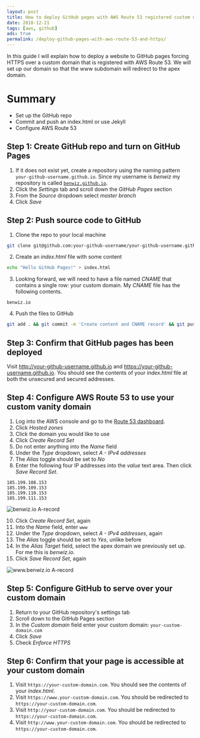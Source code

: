 ```yaml
---
layout: post
title: How to deploy GitHub pages with AWS Route 53 registered custom domain and force HTTPS
date: 2018-12-21
tags: [aws, github]
ads: true
permalink: /deploy-github-pages-with-aws-route-53-and-https/
---
```

In this guide I will explain how to deploy a website to GitHub pages forcing HTTPS over a custom domain that is registered with AWS Route 53. We will set up our domain so that the www subdomain will redirect to the apex domain.

# Summary

- Set up the GitHub repo
- Commit and push an index.html or use Jekyll
- Configure AWS Route 53

## Step 1: Create GitHub repo and turn on GitHub Pages

1. If it does not exist yet, create a repository using the naming pattern `your-github-username.github.io`. Since my username is _benwiz_ my repository is called [`benwiz.github.io`](https://github.com/benwiz/benwiz.github.io).
2. Click the _Settings_ tab and scroll down the _GitHub Pages_ section
3. From the _Source_ dropdown select _master branch_
4. Click _Save_

## Step 2: Push source code to GitHub

1. Clone the repo to your local machine

```sh
git clone git@github.com:your-github-username/your-github-username.github.io.git && cd your-github-username.github.io
```

2. Create an _index.html_ file with some content

```sh
echo "Hello GitHub Pages!" > index.html
```

3. Looking forward, we will need to have a file named _CNAME_ that contains a single row: your custom domain. My _CNAME_ file has the following contents.

```text
benwiz.io
```

4. Push the files to GitHub

```sh
git add . && git commit -m 'Create content and CNAME record' && git push
```

## Step 3: Confirm that GitHub pages has been deployed

Visit http://your-github-username.github.io and https://your-github-username.github.io. You should see the contents of your _index.html_ file at both the unsecured and secured addresses.

## Step 4: Configure AWS Route 53 to use your custom vanity domain

1. Log into the AWS console and go to the [Route 53 dashboard](https://console.aws.amazon.com/route53/home).
2. Click _Hosted zones_
3. Click the domain you would like to use
4. Click _Create Record Set_
5. Do not enter anything into the _Name_ field
6. Under the _Type_ dropdown, select _A - IPv4 addresses_
7. The _Alias_ toggle should be set to _No_
8. Enter the following four IP addresses into the _value_ text area. Then click _Save Record Set_.

```text
185.199.108.153 
185.199.109.153 
185.199.110.153 
185.199.111.153
```

![benwiz.io A-record](../../../../images/benwiz.io.png)

10. Click _Create Record Set_, again
11. Into the _Name_ field, enter `www`
12. Under the _Type_ dropdown, select _A - IPv4 addresses_, again
13. The _Alias_ toggle should be set to _Yes_, unlike before
14. In the _Alias Target_ field, select the apex domain we previously set up. For me this is _benwiz.io_.
15. Click _Save Record Set_, again

![www.benwiz.io A-record](../../../../images/www.benwiz.io.png)

## Step 5: Configure GitHub to serve over your custom domain

1. Return to your GitHub repository's settings tab
2. Scroll down to the GitHub Pages section
3. In the _Custom domain_ field enter your custom domain: `your-custom-domain.com`
4. Click _Save_
5. Check _Enforce HTTPS_

## Step 6: Confirm that your page is accessible at your custom domain

1. Visit `https://your-custom-domain.com`. You should see the contents of your _index.html_. 
2. Visit `https://www.your-custom-domain.com`. You should be redirected to `https://your-custom-domain.com`.
3. Visit `http://your-custom-domain.com`. You should be redirected to `https://your-custom-domain.com`.
4. Visit `http://www.your-custom-domain.com`. You should be redirected to `https://your-custom-domain.com`.
